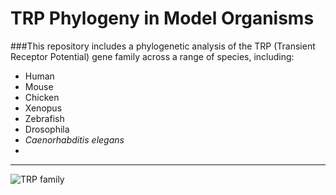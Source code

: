 # TRP Phylogeny in Model Organisms

###This repository includes a phylogenetic analysis of the TRP (Transient Receptor Potential) gene family across a range of species, including:

- Human  
- Mouse  
- Chicken  
- Xenopus  
- Zebrafish  
- Drosophila  
- _Caenorhabditis elegans_
- 
----------------------------

![TRP family](https://github.com/user-attachments/assets/0bfeb7c1-31d8-4742-b35e-21f8f7916310)
